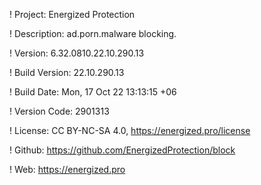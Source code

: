 ! Project: Energized Protection

! Description: ad.porn.malware blocking.

! Version: 6.32.0810.22.10.290.13

! Build Version: 22.10.290.13

! Build Date: Mon, 17 Oct 22 13:13:15 +06

! Version Code: 2901313

! License: CC BY-NC-SA 4.0, https://energized.pro/license

! Github: https://github.com/EnergizedProtection/block

! Web: https://energized.pro

